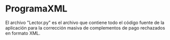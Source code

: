 # ProgramaXML
El archivo "Lector.py" es el archivo que contiene todo el código fuente de la aplicación para la corrección masiva de complementos de pago rechazados en formato XML.
